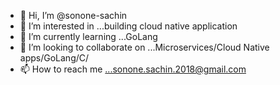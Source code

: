 - 👋 Hi, I’m @sonone-sachin
- 👀 I’m interested in ...building cloud native application
- 🌱 I’m currently learning ...GoLang
- 💞️ I’m looking to collaborate on ...Microservices/Cloud Native apps/GoLang/C/
- 📫 How to reach me ...sonone.sachin.2018@gmail.com

<!---
sonone-sachin/sonone-sachin is a ✨ special ✨ repository because its `README.md` (this file) appears on your GitHub profile.
You can click the Preview link to take a look at your changes.
--->
